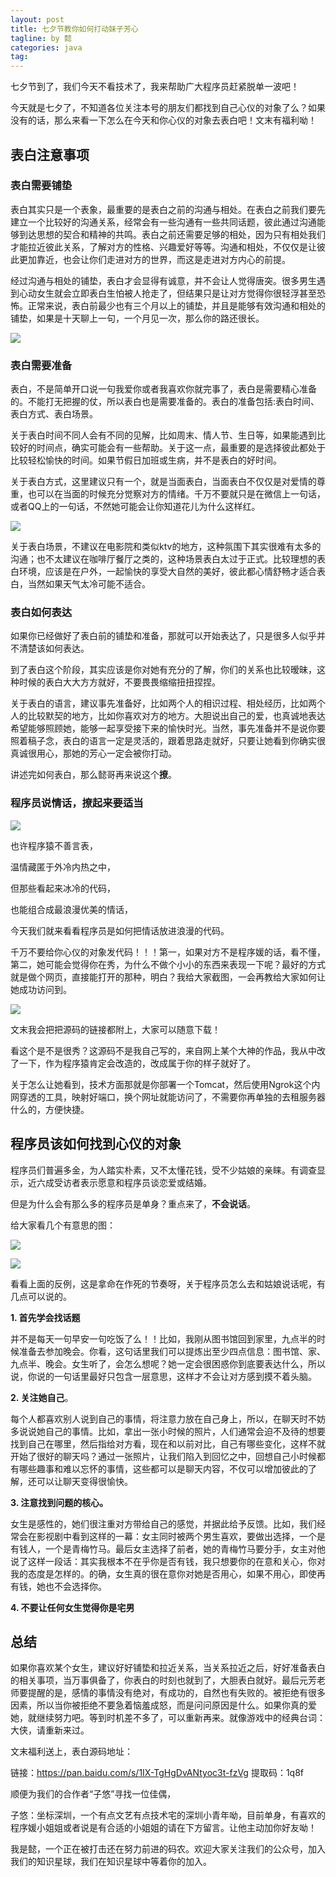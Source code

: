 ```yaml
---
layout: post
title: 七夕节教你如何打动妹子芳心
tagline: by 懿
categories: java
tag:
---
```


七夕节到了，我们今天不看技术了，我来帮助广大程序员赶紧脱单一波吧！
<!--more-->

今天就是七夕了，不知道各位关注本号的朋友们都找到自己心仪的对象了么？如果没有的话，那么来看一下怎么在今天和你心仪的对象去表白吧！文末有福利呦！

## 表白注意事项

### 表白需要铺垫

表白其实只是一个表象，最重要的是表白之前的沟通与相处。在表白之前我们要先建立一个比较好的沟通关系，经常会有一些沟通有一些共同话题，彼此通过沟通能够到达思想的契合和精神的共鸣。表白之前还需要足够的相处，因为只有相处我们才能拉近彼此关系，了解对方的性格、兴趣爱好等等。沟通和相处，不仅仅是让彼此更加靠近，也会让你们走进对方的世界，而这是走进对方内心的前提。

经过沟通与相处的铺垫，表白才会显得有诚意，并不会让人觉得唐突。很多男生遇到心动女生就会立即表白生怕被人抢走了，但结果只是让对方觉得你很轻浮甚至恐怖。正常来说，表白前最少也有三个月以上的铺垫，并且是能够有效沟通和相处的铺垫，如果是十天聊上一句，一个月见一次，那么你的路还很长。

![](http://www.justdojava.com/assets/images/2019/java/image_yi/08_04/1.jpg)

### 表白需要准备

表白，不是简单开口说一句我爱你或者我喜欢你就完事了，表白是需要精心准备的。不能打无把握的仗，所以表白也是需要准备的。表白的准备包括:表白时间、表白方式、表白场景。

关于表白时间不同人会有不同的见解，比如周末、情人节、生日等，如果能遇到比较好的时间点，确实可能会有一些帮助。关于这一点，最重要的是选择彼此都处于比较轻松愉快的时间。如果节假日加班或生病，并不是表白的好时间。

关于表白方式，这里建议只有一个，就是当面表白，当面表白不仅仅是对爱情的尊重，也可以在当面的时候充分觉察对方的情绪。千万不要就只是在微信上一句话，或者QQ上的一句话，不然她可能会让你知道花儿为什么这样红。

![](http://www.justdojava.com/assets/images/2019/java/image_yi/08_04/2.jpg)

关于表白场景，不建议在电影院和类似ktv的地方，这种氛围下其实很难有太多的沟通；也不太建议在咖啡厅餐厅之类的，这种场景表白太过于正式。比较理想的表白环境，应该是在户外，一起愉快的享受大自然的美好，彼此都心情舒畅才适合表白，当然如果天气太冷可能不适合。

### 表白如何表达

如果你已经做好了表白前的铺垫和准备，那就可以开始表达了，只是很多人似乎并不清楚该如何表达。

到了表白这个阶段，其实应该是你对她有充分的了解，你们的关系也比较暧昧，这种时候的表白大大方方就好，不要畏畏缩缩扭扭捏捏。

关于表白的语言，建议事先准备好，比如两个人的相识过程、相处经历，比如两个人的比较默契的地方，比如你喜欢对方的地方。大胆说出自己的爱，也真诚地表达希望能够照顾她，能够一起享受接下来的愉快时光。当然，事先准备并不是说你要照着稿子念，表白的语言一定是灵活的，跟着思路走就好，只要让她看到你确实很真诚很用心，那她的芳心一定会被你打动。

讲述完如何表白，那么懿哥再来说这个**撩**。

### 程序员说情话，撩起来要适当

![](http://www.justdojava.com/assets/images/2019/java/image_yi/08_04/3.jpg)

也许程序猿不善言表，

温情藏匿于外冷内热之中，

但那些看起来冰冷的代码，

也能组合成最浪漫优美的情话，

今天我们就来看看程序员是如何把情话放进浪漫的代码。

千万不要给你心仪的对象发代码！！！第一，如果对方不是程序媛的话，看不懂，第二，她可能会觉得你在秀，为什么不做个小小的东西来表现一下呢？最好的方式就是做个网页，直接能打开的那种，明白？我给大家截图，一会再教给大家如何让她成功访问到。

![](http://www.justdojava.com/assets/images/2019/java/image_yi/08_04/4.png)

文末我会把把源码的链接都附上，大家可以随意下载！

看这个是不是很秀？这源码不是我自己写的，来自网上某个大神的作品，我从中改了一下，作为程序猿肯定会改造的，改成属于你的样子就好了。

关于怎么让她看到，技术方面那就是你部署一个Tomcat，然后使用Ngrok这个内网穿透的工具，映射好端口，换个网址就能访问了，不需要你再单独的去租服务器什么的，方便快捷。

## 程序员该如何找到心仪的对象

程序员们普遍多金，为人踏实朴素，又不太懂花钱，受不少姑娘的亲睐。有调查显示，近六成受访者表示愿意和程序员谈恋爱或结婚。

但是为什么会有那么多的程序员是单身？重点来了，**不会说话**。

给大家看几个有意思的图：

![](http://www.justdojava.com/assets/images/2019/java/image_yi/08_04/5.jpg)

![](http://www.justdojava.com/assets/images/2019/java/image_yi/08_04/6.jpg)

看看上面的反例，这是拿命在作死的节奏呀，关于程序员怎么去和姑娘说话呢，有几点可以说的。

**1. 首先学会找话题**

并不是每天一句早安一句吃饭了么！！比如，我刚从图书馆回到家里，九点半的时候准备去参加晚会。你看，这句话里我们可以提炼出至少四点信息：图书馆、家、九点半、晚会。女生听了，会怎么想呢？她一定会很困惑你到底要表达什么，所以说，你说的一句话里最好只包含一层意思，这样才不会让对方感到摸不着头脑。

**2. 关注她自己**。

每个人都喜欢别人说到自己的事情，将注意力放在自己身上，所以，在聊天时不妨多说说她自己的事情。比如，拿出一张小时候的照片，人们通常会迫不及待的想要找到自己在哪里，然后指给对方看，现在和以前对比，自己有哪些变化，这样不就开始了很好的聊天吗？通过一张照片，让我们陷入到回忆之中，回想自己小时候都有哪些趣事和难以忘怀的事情，这些都可以是聊天内容，不仅可以增加彼此的了解，还可以让聊天变得很愉快。

**3. 注意找到问题的核心。**

女生是感性的，她们很注重对方带给自己的感觉，并据此给予反馈。比如，我们经常会在影视剧中看到这样的一幕：女主同时被两个男生喜欢，要做出选择，一个是有钱人，一个是青梅竹马。最后女主选择了前者，她的青梅竹马要分手，女主对他说了这样一段话：其实我根本不在乎你是否有钱，我只想要你的在意和关心，你对我的态度是怎样的。的确，女生真的很在意你对她是否用心，如果不用心，即使再有钱，她也不会选择你。

**4. 不要让任何女生觉得你是宅男**

## 总结

如果你喜欢某个女生，建议好好铺垫和拉近关系，当关系拉近之后，好好准备表白的相关事项，当万事俱备了，你表白的时刻也就到了，大胆表白就好。最后元芳老师要提醒的是，感情的事情没有绝对，有成功的，自然也有失败的。被拒绝有很多因素，所以当你被拒绝不要急着恼羞成怒，而是问问原因是什么。如果你真的爱她，就继续努力吧。等到时机差不多了，可以重新再来。就像游戏中的经典台词：大侠，请重新来过。

文末福利送上，表白源码地址：

链接：https://pan.baidu.com/s/1IX-TgHgDvANtyoc3t-fzVg 
提取码：1q8f 

顺便为我们的合作者“子悠”寻找一位佳偶，

子悠：坐标深圳，一个有点文艺有点技术宅的深圳小青年呦，目前单身，有喜欢的程序媛小姐姐或者说是有合适的小姐姐的请在下方留言。让他主动加你好友呦！

我是懿，一个正在被打击还在努力前进的码农。欢迎大家关注我们的公众号，加入我们的知识星球，我们在知识星球中等着你的加入。







